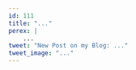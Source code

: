 ```yaml
---
id: 111
title: "..."
perex: |
    ...
tweet: "New Post on my Blog: ..."
tweet_image: "..."
---
```


